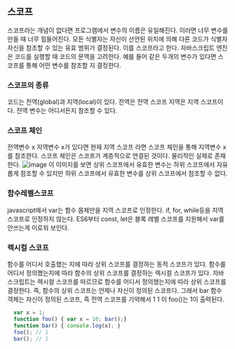 ## 스코프
스코프라는 개념이 없다면 프로그램에서 변수의 이름은 유일해진다. 이러면 너무 변수를 만들 때 너무 힘들어진다.
모든 식별자는 자신이 선언된 위치에 의해 다른 코드가 식별자 자신을 참조할 수 있는 유효 범위가 결정된다.
이를 스코프라고 한다.
자바스크립트 엔진은 코드를 실행할 때 코드의 문맥을 고려한다. 
예를 들어 같은 두개의 변수가 있다면 스코프를 통해 어떤 변수를 참조할 지 결정한다.

### 스코프의 종류
코드는 전역(global)과 지역(local)이 있다.
전역은 전역 스코프 지역은 지역 스코프이다.
전역 변수는 어디서든지 참조할 수 있다.

### 스코프 체인
전역변수 x 지역변수 x가 있다면 현재 지역 스코프 라면 스코프 체인을 통해 지역변수 x를 참조한다.
스코프 체인은 스코프가 계층적으로 연결된 것이다.
물리적인 실체로 존재한다. 
![image](https://github.com/user-attachments/assets/37eff91b-a713-4ee9-9cb9-18b30b6de999)
이 이미지를 보면 상위 스코프에서 유효한 변수는 하위 스코프에서 자유롭게 참조할 수 있지만
하위 스코프에서 유효한 변수를 상위 스코프에서 참조할 수 없다.

### 함수레벨스코프
javascript에서 var는 함수 몸체만을 지역 스코프로 인정한다. if, for, while등을 지역 스코프로 인정하지 않는다.
ES6부터 const, let은 블록 레벨 스코프를 지원해서 var를 안쓰는게 이로워 보인다.

### 렉시컬 스코프
함수를 어디서 호출했는 지에 따라 상위 스코프를 결정하는 동적 스코프가 있다.
함수를 어디서 정의했는지에 따라 함수의 상위 스코프를 결정하는 렉시컬 스코프가 있다.
자바스크립트는 렉시컬 스코프를 따르므로 함수를 어디서 정의했는지에 따라 상위 스코프를 결정한다. 
즉, 함수의 상위 스코프는 언제나 자신이 정의된 스코프다.
그래서 bar 함수 객체는 자신이 정의된 스코프, 즉 전역 스코프를 기억해서 1 1 이 foo()는 1이 출력된다.

```javascript
  var x = 1;
  function foo() { var x = 10; bar();}
  function bar() { console.log(x); }
  foo(); // 1
  bar(); // 1
```
